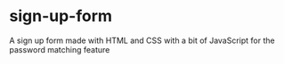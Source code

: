 # sign-up-form
A sign up form made with HTML and CSS with a bit of JavaScript for the password matching feature
